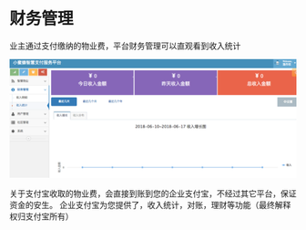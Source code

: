 # 财务管理

业主通过支付缴纳的物业费，平台财务管理可以直观看到收入统计

![](/assets/import51.png)

关于支付宝收取的物业费，会直接到账到您的企业支付宝，不经过其它平台，保证资金的安生。 企业支付宝为您提供了，收入统计，对账，理财等功能（最终解释权归支付宝所有）

